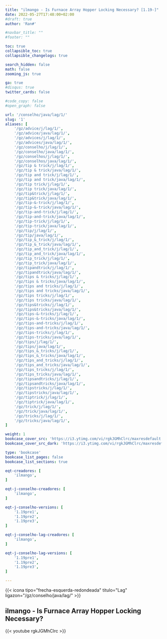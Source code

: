```yaml
---
title: "ilmango - Is Furnace Array Hopper Locking Necessary? [1.19-]"
date: 2022-05-27T17:48:00+02:00
#draft: true
author: 'Ran#'

#navbar_title: ""
#footer: ""

toc: true
collapsible_toc: true
collapsible_changelogs: true

search_hidden: false
math: false
zooming_js: true

ga: true
#disqus: true
twitter_cards: false

#code_copy: false
#open_graph: false

url: '/conselho/java/lag/1/'
slug: '1'
aliases: [
    '/gz/advice/j/lag/1/',
    '/gz/advice/java/lag/1/',
    '/gz/advices/j/lag/1/',
    '/gz/advices/java/lag/1/',
    '/gz/conselho/j/lag/1/',
    '/gz/conselho/java/lag/1/',
    '/gz/conselhos/j/lag/1/',
    '/gz/conselhos/java/lag/1/',
    '/gz/tip & trick/j/lag/1/',
    '/gz/tip & trick/java/lag/1/',
    '/gz/tip and trick/j/lag/1/',
    '/gz/tip and trick/java/lag/1/',
    '/gz/tip trick/j/lag/1/',
    '/gz/tip trick/java/lag/1/',
    '/gz/tip&trick/j/lag/1/',
    '/gz/tip&trick/java/lag/1/',
    '/gz/tip-&-trick/j/lag/1/',
    '/gz/tip-&-trick/java/lag/1/',
    '/gz/tip-and-trick/j/lag/1/',
    '/gz/tip-and-trick/java/lag/1/',
    '/gz/tip-trick/j/lag/1/',
    '/gz/tip-trick/java/lag/1/',
    '/gz/tip/j/lag/1/',
    '/gz/tip/java/lag/1/',
    '/gz/tip_&_trick/j/lag/1/',
    '/gz/tip_&_trick/java/lag/1/',
    '/gz/tip_and_trick/j/lag/1/',
    '/gz/tip_and_trick/java/lag/1/',
    '/gz/tip_trick/j/lag/1/',
    '/gz/tip_trick/java/lag/1/',
    '/gz/tipandtrick/j/lag/1/',
    '/gz/tipandtrick/java/lag/1/',
    '/gz/tips & tricks/j/lag/1/',
    '/gz/tips & tricks/java/lag/1/',
    '/gz/tips and tricks/j/lag/1/',
    '/gz/tips and tricks/java/lag/1/',
    '/gz/tips tricks/j/lag/1/',
    '/gz/tips tricks/java/lag/1/',
    '/gz/tips&tricks/j/lag/1/',
    '/gz/tips&tricks/java/lag/1/',
    '/gz/tips-&-tricks/j/lag/1/',
    '/gz/tips-&-tricks/java/lag/1/',
    '/gz/tips-and-tricks/j/lag/1/',
    '/gz/tips-and-tricks/java/lag/1/',
    '/gz/tips-tricks/j/lag/1/',
    '/gz/tips-tricks/java/lag/1/',
    '/gz/tips/j/lag/1/',
    '/gz/tips/java/lag/1/',
    '/gz/tips_&_tricks/j/lag/1/',
    '/gz/tips_&_tricks/java/lag/1/',
    '/gz/tips_and_tricks/j/lag/1/',
    '/gz/tips_and_tricks/java/lag/1/',
    '/gz/tips_tricks/j/lag/1/',
    '/gz/tips_tricks/java/lag/1/',
    '/gz/tipsandtricks/j/lag/1/',
    '/gz/tipsandtricks/java/lag/1/',
    '/gz/tipstricks/j/lag/1/',
    '/gz/tipstricks/java/lag/1/',
    '/gz/tiptrick/j/lag/1/',
    '/gz/tiptrick/java/lag/1/',
    '/gz/trick/j/lag/1/',
    '/gz/trick/java/lag/1/',
    '/gz/tricks/j/lag/1/',
    '/gz/tricks/java/lag/1/',
]

weight: 1
bookcase_cover_src: 'https://i3.ytimg.com/vi/rgkJGMhClrc/maxresdefault.jpg'
bookcase_cover_src_dark: 'https://i3.ytimg.com/vi/rgkJGMhClrc/maxresdefault.jpg'

type: 'bookcase'
bookcase_list_pages: false
bookcase_list_sections: true

eqt-creadores: [
    'ilmango',
]

eqt-j-conselho-creadores: [
    'ilmango',
]

eqt-j-conselho-versions: [
    '1.19pre1',
    '1.19pre2',
    '1.19pre3',
]

eqt-j-conselho-lag-creadores: [
    'ilmango',
]

eqt-j-conselho-lag-versions: [
    '1.19pre1',
    '1.19pre2',
    '1.19pre3',
]

---
```


{{< icona tipo="frecha-esquerda-redondeada" titulo="Lag" ligazon="/gz/conselho/java/lag/" >}}

## ilmango - Is Furnace Array Hopper Locking Necessary?

{{< youtube rgkJGMhClrc >}}
